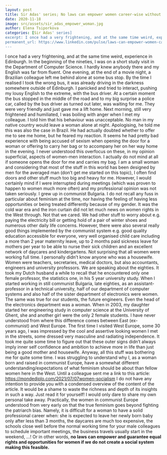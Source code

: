```yaml
---
layout: post
title: Sir Adas' series; No laws can empower women career-wise without an adequate social system!
date: 2020-11-18
image: src/assets/sir_adas_empower_woman.jpg
author: Elena Tsiporkova
categories: [Sir Adas' series]
excerpt: I once had a very frightening, and at the same time weird, experience in Edinburgh. In the beginning of the nineties, I was on a short study visit in the Department of Computer Science. I hardly knew anybody there and my English was far from fluent. One evening, at the end of a movie night, a Brazilian colleague left me behind alone at some bus stop. By the time I realised I took the wrong bus, it was already driving in the darkness somewhere outside of Edinburgh.
permanent_url: https://www.linkedin.com/pulse/laws-can-empower-women-career-wise-without-adequate-elena-tsiporkova/
---
```




I once had a very frightening, and at the same time weird, experience in Edinburgh. In the beginning of the nineties, I was on a short study visit in the Department of Computer Science. I hardly knew anybody there and my English was far from fluent. One evening, at the end of a movie night, a Brazilian colleague left me behind alone at some bus stop. By the time I realised I took the wrong bus, it was already driving in the darkness somewhere outside of Edinburgh. I panicked and tried to interact, pushing my lousy English to the extreme, with the bus driver. At a certain moment the bus stopped in the middle of the road and to my big surprise a police car, called by the bus driver as turned out later, was waiting for me. They were very friendly and just gave me a lift home. Next morning, still very frightened and humiliated, I was boiling with anger when I met my colleague. I told him that his behaviour was unacceptable. No man in my native country would leave a woman alone at night. Apologising, he told me this was also the case in Brazil. He had actually doubted whether to offer me to see me home, but he feared my reaction. It seems he had pretty bad experience with being accused of sexism when opening the door for a woman or offering to carry her bag or to accompany her on her way home in the evening.
 I never understood this overfocus on these, in my opinion superficial, aspects of women-men interaction. I actually do not mind at all if someone opens the door for me and carries my bag. I am a small woman and considering that most of the stuff in this world has been designed by men for the averaged man (don’t get me started on this topic), I often find doors and other stuff much too big and heavy for me. However, I would certainly mind if I were interrupted during meetings (which was proven to happen to women much more often) and my professional opinion was not taken seriously.
 I grew up in communist Bulgaria.  I do not recall any fuss in particular about feminism at the time, nor having the feeling of having less opportunities or being treated differently because of my gender. It was the cold war era and the iron curtain did not let much news on women rights in the West through. Not that we cared. We had other stuff to worry about e.g. paying the electricity bill or getting hold of a pair of winter shoes and numerous other daily life concerns.
 However, there were also several really good things implemented by the communist system e.g. good quality education accessible for everyone, very well organised child care including a more than 2 year maternity leave, up to 2 months paid sickness leave for mothers per year to be able to nurse their sick children and an excellent network of daycares and kindergartens. Not surprising that all women were working full time. I personally didn’t know anyone who was a housewife. Women were teachers, secretaries, medical doctors, but also accountants, engineers and university professors. We are speaking about the eighties. It took my Dutch husband a while to recall that he encountered only one female professor, the statistics one, in his 5 year university study. When I started working in still communist Bulgaria, late eighties, as an assistant-professor in a technical university, half of our department of computer systems and also half of the sister department of electronics were women. The same was true for our students, the future engineers. Even the head of the electronics department was a woman. When in 2003, my daughter started her engineering study in computer science at the University of Ghent, she and another girl were the only 2 female students.
I have never understood from where this difference comes between East (ex-communist) and West Europe. The first time I visited West Europe, some 30 years ago, I was impressed by the cool and assertive looking women I met in the streets, some dressed very masculine and radiating independence. It took me quite some time to figure out that these outer signs didn’t always imply inner self confidence and ambition to achieve more in life than just being a good mother and housewife.
Anyway, all this stuff was bothering me for quite some time. I was struggling to understand why I, as a woman born and raised in communist Europe, have a somewhat different understanding/expectations of what feminism should be about than fellow women here in the West. Until a colleague sent me a link to this article:
https://mondediplo.com/2021/07/07women-socialism
I do not have any intention to provide you with a condensed overview of the content of the article. It would be a shame to waste the richness and depth of its insights in such a way. Just read it for yourself! I would only dare to share my own personal take away. Practically, the women in communist Europe understood from very early on that the true feminism goes beyond fighting the patriarch bias. Namely, it is difficult for a woman to have a solid professional career when: she is expected to leave her newly born baby only after less than 3 months, the daycares are much too expensive, the schools close well before the normal working time for your male colleagues to schedule important meetings, the business travels usually start in the weekend, …!
Or in other words, **no laws can empower and guarantee equal rights and opportunities for women if we do not create a social system making this feasible.**
